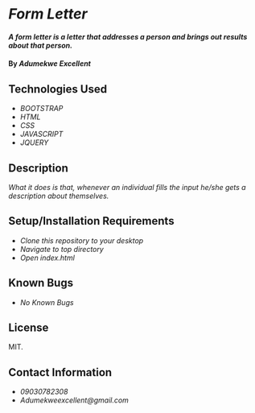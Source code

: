 # _Form Letter_

#### _A form letter is a letter that addresses a person and brings out results about that person._

#### By _**Adumekwe Excellent**_

## Technologies Used

* _BOOTSTRAP_
* _HTML_
* _CSS_
* _JAVASCRIPT_
* _JQUERY_

## Description

_What it does is that, whenever an individual fills the input he/she gets a description about themselves._

## Setup/Installation Requirements

* _Clone this repository to your desktop_
* _Navigate to top directory_
* _Open index.html_
## Known Bugs

* _No Known Bugs_

## License

 MIT.

## Contact Information
* _09030782308_
* _Adumekweexcellent@gmail.com_